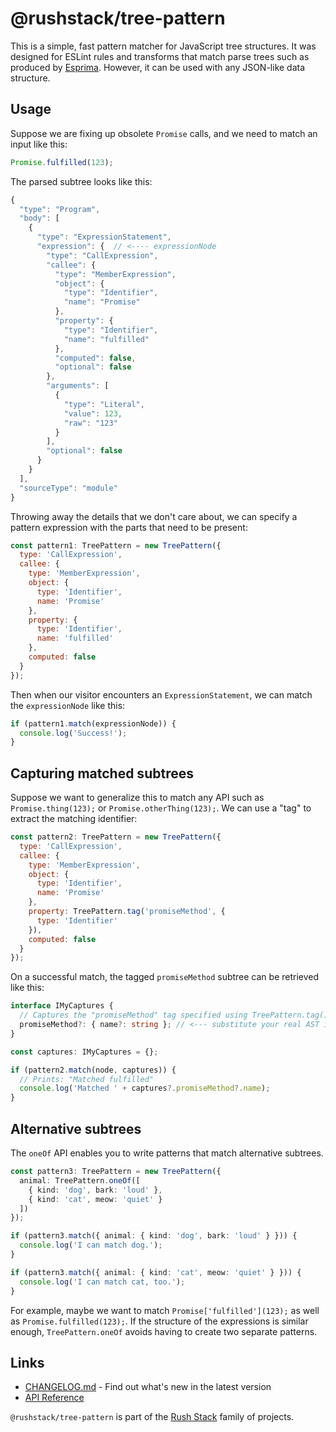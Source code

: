 # @rushstack/tree-pattern

This is a simple, fast pattern matcher for JavaScript tree structures.  It was designed for ESLint rules and
transforms that match parse trees such as produced by [Esprima](https://esprima.org/). However, it can be used
with any JSON-like data structure.

## Usage

Suppose we are fixing up obsolete `Promise` calls, and we need to match an input like this:

```ts
Promise.fulfilled(123);
```

The parsed subtree looks like this:
```js
{
  "type": "Program",
  "body": [
    {
      "type": "ExpressionStatement",
      "expression": {  // <---- expressionNode
        "type": "CallExpression",
        "callee": {
          "type": "MemberExpression",
          "object": {
            "type": "Identifier",
            "name": "Promise"
          },
          "property": {
            "type": "Identifier",
            "name": "fulfilled"
          },
          "computed": false,
          "optional": false
        },
        "arguments": [
          {
            "type": "Literal",
            "value": 123,
            "raw": "123"
          }
        ],
        "optional": false
      }
    }
  ],
  "sourceType": "module"
}
```

Throwing away the details that we don't care about, we can specify a pattern expression with the parts
that need to be present:
```js
const pattern1: TreePattern = new TreePattern({
  type: 'CallExpression',
  callee: {
    type: 'MemberExpression',
    object: {
      type: 'Identifier',
      name: 'Promise'
    },
    property: {
      type: 'Identifier',
      name: 'fulfilled'
    },
    computed: false
  }
});
```

Then when our visitor encounters an `ExpressionStatement`, we can match the `expressionNode` like this:
```js
if (pattern1.match(expressionNode)) {
  console.log('Success!');
}
```

## Capturing matched subtrees

Suppose we want to generalize this to match any API such as `Promise.thing(123);` or `Promise.otherThing(123);`.
We can use a "tag" to extract the matching identifier:

```js
const pattern2: TreePattern = new TreePattern({
  type: 'CallExpression',
  callee: {
    type: 'MemberExpression',
    object: {
      type: 'Identifier',
      name: 'Promise'
    },
    property: TreePattern.tag('promiseMethod', {
      type: 'Identifier'
    }),
    computed: false
  }
});
```

On a successful match, the tagged `promiseMethod` subtree can be retrieved like this:
```ts
interface IMyCaptures {
  // Captures the "promiseMethod" tag specified using TreePattern.tag()
  promiseMethod?: { name?: string }; // <--- substitute your real AST interface here
}

const captures: IMyCaptures = {};

if (pattern2.match(node, captures)) {
  // Prints: "Matched fulfilled"
  console.log('Matched ' + captures?.promiseMethod?.name);
}
```

## Alternative subtrees

The `oneOf` API enables you to write patterns that match alternative subtrees.

```ts
const pattern3: TreePattern = new TreePattern({
  animal: TreePattern.oneOf([
    { kind: 'dog', bark: 'loud' },
    { kind: 'cat', meow: 'quiet' }
  ])
});

if (pattern3.match({ animal: { kind: 'dog', bark: 'loud' } })) {
  console.log('I can match dog.');
}

if (pattern3.match({ animal: { kind: 'cat', meow: 'quiet' } })) {
  console.log('I can match cat, too.');
}
```

For example, maybe we want to match `Promise['fulfilled'](123);` as well as `Promise.fulfilled(123);`.
If the structure of the expressions is similar enough, `TreePattern.oneOf` avoids having to create two
separate patterns.

## Links

- [CHANGELOG.md](
  https://github.com/microsoft/rushstack/blob/main/libraries/tree-pattern/CHANGELOG.md) - Find
  out what's new in the latest version
- [API Reference](https://api.rushstack.io/pages/tree-pattern/)

`@rushstack/tree-pattern` is part of the [Rush Stack](https://rushstack.io/) family of projects.
